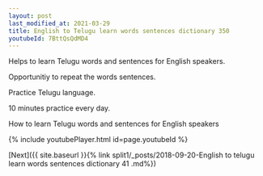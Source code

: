 ```yaml
---
layout: post
last_modified_at: 2021-03-29
title: English to Telugu learn words sentences dictionary 350 
youtubeId: 7BttQsQdMD4
---
```

 
 
Helps to learn Telugu words and sentences for English speakers.

Opportunitiy to repeat the words sentences. 

Practice Telugu language. 
 
10 minutes practice every day. 
 
How to learn Telugu words and sentences for English speakers 
 
{% include youtubePlayer.html id=page.youtubeId %}
 
 
[Next]({{ site.baseurl }}{% link  split1/_posts/2018-09-20-English to telugu learn words sentences dictionary 41 .md%})
 
